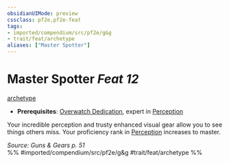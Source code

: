 ```yaml
---
obsidianUIMode: preview
cssclass: pf2e,pf2e-feat
tags:
- imported/compendium/src/pf2e/g&g
- trait/feat/archetype
aliases: ["Master Spotter"]
---
```

# Master Spotter  *Feat 12*  
[archetype](archetype.md)  

- **Prerequisites**: [Overwatch Dedication](overwatch-dedication-g-g.md), expert in [Perception](../skills.md#Perception)

Your incredible perception and trusty enhanced visual gear allow you to see things others miss. Your proficiency rank in [Perception](../skills.md#Perception) increases to master.

*Source: Guns & Gears p. 51*  
%% #imported/compendium/src/pf2e/g&g #trait/feat/archetype %%